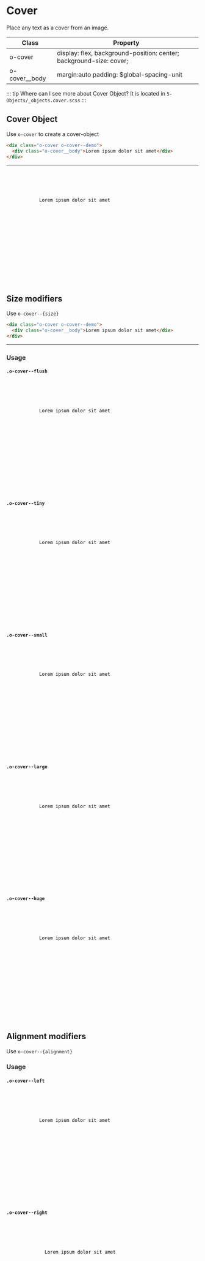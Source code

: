 # Cover

Place any text as a cover from an image.

| Class           | Property                                                            |
| --------------- | ------------------------------------------------------------------- |
| o-cover         | display: flex, background-position: center; background-size: cover; |
| o-cover\_\_body | margin:auto padding: \$global-spacing-unit                          |

::: tip Where can I see more about Cover Object?
It is located in `5-Objects/_objects.cover.scss`
:::

## Cover Object

Use `o-cover` to create a cover-object

```html
<div class="o-cover o-cover--demo">
  <div class="o-cover__body">Lorem ipsum dolor sit amet</div>
</div>
```

---

<code>
    <div class="o-cover o-cover--demo">
        <div class="o-cover__body">
            Lorem ipsum dolor sit amet
        </div>
    </div>
</code>

## Size modifiers

Use `o-cover--{size}`

```html
<div class="o-cover o-cover--demo">
  <div class="o-cover__body">Lorem ipsum dolor sit amet</div>
</div>
```

---

### Usage

#### `.o-cover--flush`

<code>
    <div class="o-cover o-cover--flush o-cover--demo">
        <div class="o-cover__body">
            Lorem ipsum dolor sit amet
        </div>
    </div> 
</code>

#### `.o-cover--tiny`

<code> 
    <div class="o-cover o-cover--tiny o-cover--demo">
        <div class="o-cover__body">
            Lorem ipsum dolor sit amet
        </div>
    </div>
</code>

#### `.o-cover--small`

<code>
    <div class="o-cover o-cover--small o-cover--demo">
        <div class="o-cover__body">
            Lorem ipsum dolor sit amet
        </div>
    </div>
</code>

#### `.o-cover--large`

<code>
    <div class="o-cover o-cover--large o-cover--demo">
        <div class="o-cover__body">
            Lorem ipsum dolor sit amet
        </div>
    </div>
</code>

#### `.o-cover--huge`

<code>
    <div class="o-cover o-cover--huge o-cover--demo">
        <div class="o-cover__body">
            Lorem ipsum dolor sit amet
        </div>
    </div>
</code>

## Alignment modifiers

Use `o-cover--{alignment}`

### Usage

#### `.o-cover--left`

<code>
    <div class="o-cover o-cover--left o-cover--demo">
        <div class="o-cover__body">
            Lorem ipsum dolor sit amet
        </div>
      </div>
</code>

#### `.o-cover--right`

<code>
      <div class="o-cover o-cover--right o-cover--demo">
          <div class="o-cover__body">
              Lorem ipsum dolor sit amet
          </div>
      </div>
</code>

<style lang="scss">
@import '../../.vuepress/scss/main.scss';
@import './outline.css';

code {
    div {
        color:black;
    }
    p {
        color:black;
    }
}

.o-cover--demo {
    background-image:url('http://unsplash.it/960/600');
    height: 250px;
}

</style>
